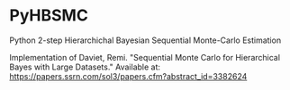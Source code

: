# PyHBSMC
Python 2-step Hierarchichal Bayesian Sequential Monte-Carlo Estimation

Implementation of Daviet, Remi. "Sequential Monte Carlo for Hierarchical Bayes with Large Datasets." 
Available at: https://papers.ssrn.com/sol3/papers.cfm?abstract_id=3382624
